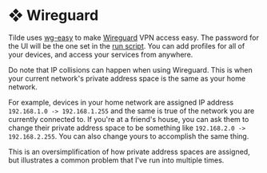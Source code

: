 # ❖ Wireguard

Tilde uses [wg-easy](https://github.com/wg-easy/wg-easy) to make [Wireguard](https://www.wireguard.com/) VPN access easy.
The password for the UI will be the one set in the [run script](https://github.com/dotzenith/tilde/blob/main/run.sh).
You can add profiles for all of your devices, and access your services from anywhere.

Do note that IP collisions can happen when using Wireguard. This is when your current network's private address space is the same as your home network.

For example, devices in your home network are assigned IP address `192.168.1.0 -> 192.168.1.255` and the same is true of the network you are currently connected to.
If you're at a friend's house, you can ask them to change their private address space to be something like `192.168.2.0 -> 192.168.2.255`.
You can also change yours to accomplish the same thing.

This is an oversimplification of how private address spaces are assigned, but illustrates a common problem that I've run into multiple times.
